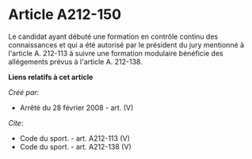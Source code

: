# Article A212-150

Le candidat ayant débuté une formation en contrôle continu des connaissances et qui a été autorisé par le président du jury
mentionné à l'article A. 212-113 à suivre une formation modulaire bénéficie des allégements prévus à l'article A. 212-138.

**Liens relatifs à cet article**

_Créé par_:

  - Arrêté du 28 février 2008 - art. (V)

_Cite_:

  - Code du sport. - art. A212-113 (V)
  - Code du sport. - art. A212-138 (V)

